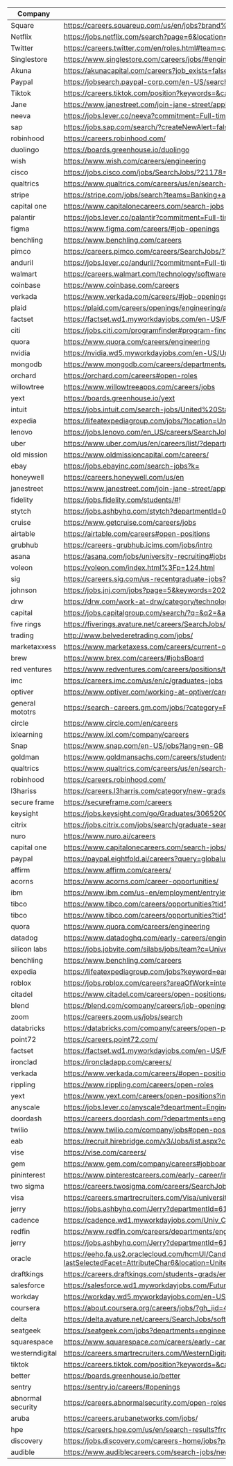 | Company | Link |
| --- | --- |
|Square | https://careers.squareup.com/us/en/jobs?brand%5B%5D=Square&role%5B%5D=Software%20Engineering&type%5B%5D=Full-time
|Netflix|https://jobs.netflix.com/search?page=6&location=Remote%2C%20United%20States~Allen%2C%20Texas~Austin%2C%20Texas~Los%20Angeles%2C%20California~Los%20Gatos%2C%20California
| Twitter | https://careers.twitter.com/en/roles.html#team=careers-twitter%3Asr%2Fteam%2Fsoftware-engineering
| Singlestore|https://www.singlestore.com/careers/jobs/#engineering
|Akuna|https://akunacapital.com/careers?job_exists=false
|Paypal|https://jobsearch.paypal-corp.com/en-US/search?keywords=graduate&location=&facetcountry=us
|Tiktok|https://careers.tiktok.com/position?keywords=&category=&location=CT_243%2CCT_94%2CCT_157%2CCT_114&project=&type=2&job_hot_flag=&current=2&limit=10&functionCategory=
|Jane|https://www.janestreet.com/join-jane-street/apply/
|neeva|https://jobs.lever.co/neeva?commitment=Full-time&department=Neeva.xyz&team=Software%20Engineering
|sap|https://jobs.sap.com/search/?createNewAlert=false&q=&locationsearch=&optionsFacetsDD_department=Software-Design+and+Development&optionsFacetsDD_customfield3=Graduate&optionsFacetsDD_country=US
|robinhood|https://careers.robinhood.com/
|duolingo|https://boards.greenhouse.io/duolingo
|wish|https://www.wish.com/careers/engineering
|cisco|https://jobs.cisco.com/jobs/SearchJobs/?21178=%5B169482%5D&21178_format=6020&21180=%5B164%5D&21180_format=6022&21181=%5B187%5D&21181_format=6023&21183=%5B34442672%2C174%2C175%2C177%2C178%2C179%2C180%2C211849%2C176%2C181%5D&21183_format=6024&listFilterMode=1
|qualtrics|https://www.qualtrics.com/careers/us/en/search-results?keywords=new%20grad&from=40&s=1
|stripe|https://stripe.com/jobs/search?teams=Banking+as+a+Service&teams=Climate&teams=Connect&teams=Crypto&teams=Mobile&teams=New+Financial+Products&teams=Payments&teams=Platform&teams=Revenue+%26+Financial+Management&teams=Tax&teams=Terminal&remote_locations=North+America--US+Remote
|capital one|https://www.capitalonecareers.com/search-jobs
|palantir|https://jobs.lever.co/palantir?commitment=Full-time&team=Dev
|figma| https://www.figma.com/careers/#job-openings
|benchling|https://www.benchling.com/careers
|pimco|https://careers.pimco.com/careers/SearchJobs/?794=%5B1266%2C1258%5D&794_format=659&795=%5B1363%5D&795_format=660&listFilterMode=1&folderSort=postedDate&folderSortDirection=DESC&folderOffset=0
|anduril|https://jobs.lever.co/anduril/?commitment=Full-time&department=Anduril%20-%20Software&team=Software%20Engineering
|walmart|https://careers.walmart.com/technology/software-development-and-engineering
|coinbase|https://www.coinbase.com/careers
|verkada|https://www.verkada.com/careers/#job-openings
|plaid|https://plaid.com/careers/openings/engineering/all-locations/
|factset|https://factset.wd1.myworkdayjobs.com/en-US/FactSetCareers?q=2022&timeType=9189f30ce6150127b3df0c88e70d7500&jobFamilyGroup=b1a56753eb2c015265529116f701208f
|citi|https://jobs.citi.com/programfinder#program-finder-wrapper
|quora|https://www.quora.com/careers/engineering
|nvidia|https://nvidia.wd5.myworkdayjobs.com/en-US/UniversityJobs?locationHierarchy1=2fcb99c455831013ea52fb338f2932d8&timeType=5509c0b5959810ac0029943377d47364&jobFamilyGroup=0c40f6bd1d8f10ae43ffaefd46dc7e78&workerSubType=ab40a98049581037a3ada55b087049b7
|mongodb|https://www.mongodb.com/careers/departments/engineering
|orchard|https://orchard.com/careers#open-roles
willowtree|https://www.willowtreeapps.com/careers/jobs
yext|https://boards.greenhouse.io/yext
intuit|https://jobs.intuit.com/search-jobs/United%20States/27595/2/6252001/39x76/-98x5/50/2
expedia|https://lifeatexpediagroup.com/jobs/?location=United%20States%20-%20California|United%20States%20-%20California%20-%20San%20Diego|United%20States%20-%20California%20-%20San%20Francisco|United%20States%20-%20California%20-%20West%20Hollywood|United%20States%20-%20Colorado%20-%20Denver|United%20States%20-%20Florida%20-%20Miami|United%20States%20-%20Georgia%20-%20Atlanta|United%20States%20-%20Hawaii%20-%20Honolulu|United%20States%20-%20Illinois%20-%20Chicago|United%20States%20-%20Missouri%20-%20Springfield|United%20States%20-%20Nevada%20-%20Las%20Vegas|United%20States%20-%20New%20York|United%20States%20-%20Texas%20-%20Austin|United%20States%20-%20Texas%20-%20Dallas|United%20States%20-%20Washington|United%20States%20-%20Washington%20-%20Seattle&job_function=Development&page=3
lenovo|https://jobs.lenovo.com/en_US/careers/SearchJobs/?12523=%5B488%5D&12523_format=4285&1808=%5B326205%5D&1808_format=1054&listFilterMode=1&jobSort=relevancy&jobRecordsPerPage=10&jobOffset=10&sort=relevancy
uber|https://www.uber.com/us/en/careers/list/?department=University
old mission|https://www.oldmissioncapital.com/careers/
ebay|https://jobs.ebayinc.com/search-jobs?k=
honeywell|https://careers.honeywell.com/us/en
janestreet | https://www.janestreet.com/join-jane-street/apply/
fidelity | https://jobs.fidelity.com/students/#!
stytch | https://jobs.ashbyhq.com/stytch?departmentId=0c06150f-b42c-40c2-a0f4-271b9a2ab26b&employmentType=FullTime
cruise | https://www.getcruise.com/careers/jobs
airtable | https://airtable.com/careers#open-positions
grubhub | https://careers-grubhub.icims.com/jobs/intro
asana | https://asana.com/jobs/university-recruiting#jobs
voleon | https://voleon.com/index.html%3Fp=124.html
sig | https://careers.sig.com/us-recentgraduate-jobs?from=20&s=1&rk=l-us-recentgraduate-jobs
johnson | https://jobs.jnj.com/jobs?page=5&keywords=2023&sortBy=relevance
drw | https://drw.com/work-at-drw/category/technology/
capital | https://jobs.capitalgroup.com/search/?q=&q2=&alertId=&locationsearch=&title=2023&location=&date=
five rings | https://fiverings.avature.net/careers/SearchJobs/?523=530&523_format=522&listFilterMode=1&folderRecordsPerPage=6&
trading | http://www.belvederetrading.com/jobs/
marketaxxess | https://www.marketaxess.com/careers/current-openings
brew | https://www.brex.com/careers/#jobsBoard
red ventures | https://www.redventures.com/careers/positions/tech
imc | https://careers.imc.com/us/en/c/graduates-jobs
optiver | https://www.optiver.com/working-at-optiver/career-opportunities/?filter-level=student-and-graduate&filter-department=technology
general mototrs | https://search-careers.gm.com/jobs/?category=Recent%20Graduates
circle | https://www.circle.com/en/careers
ixlearning | https://www.ixl.com/company/careers
Snap | https://www.snap.com/en-US/jobs?lang=en-GB
goldman | https://www.goldmansachs.com/careers/students/programs/americas/new-analyst-program.html
qualtrics | https://www.qualtrics.com/careers/us/en/search-results?from=30&s=1
robinhood | https://careers.robinhood.com/
l3hariss | https://careers.l3harris.com/category/new-grads-and-interns-jobs/4832/62721/1
secure frame | https://secureframe.com/careers
keysight |https://jobs.keysight.com/go/Graduates/3065200/?q=&q2=&alertId=&title=software&location=&shifttype=&department=
citrix |https://jobs.citrix.com/jobs/search/graduate-search-page
nuro|https://www.nuro.ai/careers
capital one |https://www.capitalonecareers.com/search-jobs/new%20grad/1732/1
paypal|https://paypal.eightfold.ai/careers?query=globaluniversitygraduatesoftwareengineering&pid=274889961056&domain=paypal.com
affirm|https://www.affirm.com/careers/
acorns|https://www.acorns.com/career-opportunities/
ibm|https://www.ibm.com/us-en/employment/entrylevel/index.html#jobs?%23jobs=&job-search=
tibco|https://www.tibco.com/careers/opportunities?tid%5B%5D=2611&tid_1%5B%5D=3761
tibco|https://www.tibco.com/careers/opportunities?tid%5B%5D=2611&tid_1%5B%5D=3761
quora|https://www.quora.com/careers/engineering
datadog|https://www.datadoghq.com/early-careers/engineering/
silicon labs|https://jobs.jobvite.com/silabs/jobs/team?c=University%20Recruiting
benchling|https://www.benchling.com/careers
expedia | https://lifeatexpediagroup.com/jobs?keyword=early%20careers
roblox|https://jobs.roblox.com/careers?areaOfWork=internships%20and%20new%20graduates&pid=137448067325&domain=roblox.com&triggerGoButton=false
citadel|https://www.citadel.com/careers/open-positions/positions-for-students/
blend|https://blend.com/company/careers/job-openings/
zoom|https://careers.zoom.us/jobs/search
databricks|https://databricks.com/company/careers/open-positions?department=universityrecruiting&location=all
point72|https://careers.point72.com/
factset|https://factset.wd1.myworkdayjobs.com/en-US/FactSetCareers?q=2023&__hstc=&__hssc=&hsCtaTracking=5bad2784-dc05-40fe-a68d-fee1a12cdc9b%7C397e76f1-32f7-4fbf-bd20-d38c0c14c7a9&timeType=9189f30ce6150127b3df0c88e70d7500&jobFamilyGroup=b1a56753eb2c015265529116f701208f
ironclad|https://ironcladapp.com/careers/
verkada|https://www.verkada.com/careers/#open-positions
rippling|https://www.rippling.com/careers/open-roles
yext|https://www.yext.com/careers/open-positions?input=&facetFilters=%7B%22c_departmentList1%22%3A%5B%7B%22c_departmentList1%22%3A%7B%22%24eq%22%3A%22Technology%22%7D%7D%5D%2C%22c_jobLocationShortDescription%22%3A%5B%5D%7D
anyscale|https://jobs.lever.co/anyscale?department=Engineering
doordash|https://careers.doordash.com/?departments=engineering&search=new%20grad#open-positions
twilio|https://www.twilio.com/company/jobs#open-positions
eab|https://recruit.hirebridge.com/v3/Jobs/list.aspx?cid=7856
vise|https://vise.com/careers/
gem|https://www.gem.com/company/careers#jobboard
pininterest|https://www.pinterestcareers.com/early-career/internship-university-grad-phd-programs/
two sigma|https://careers.twosigma.com/careers/SearchJobs/new%20grad?2047=%5B7168403%5D&2047_format=1532&listFilterMode=1
visa|https://careers.smartrecruiters.com/Visa/university-recruiting
jerry|https://jobs.ashbyhq.com/Jerry?departmentId=61577184-59b1-4b68-a158-0181d575baea&employmentType=FullTime
cadence|https://cadence.wd1.myworkdayjobs.com/Univ_Careers?q=new%20grad&timeType=59ec2ade908946248e84acbf58584a93&Location_Country=bc33aa3152ec42d4995f4791a106ed09&workerSubType=f1fb037aee284ce78ac3518b03680c41
redfin|https://www.redfin.com/careers/departments/engineering
jerry|https://jobs.ashbyhq.com/Jerry?departmentId=61577184-59b1-4b68-a158-0181d575baea&employmentType=FullTime
oracle|https://eeho.fa.us2.oraclecloud.com/hcmUI/CandidateExperience/en/sites/CX_1/requisitions?lastSelectedFacet=AttributeChar6&location=United+States&locationId=300000000149325&selectedCategoriesFacet=300000001917356&selectedFlexFieldsFacets=%22AttributeChar6%7C3+to+5%2B+years%3B0+to+2%2B+years%22&selectedLocationsFacet=300000000149325&selectedPostingDatesFacet=30&sortBy=POSTING_DATES_DESC
draftkings|https://careers.draftkings.com/students-grads/entry-level-full-time/
salesforce|https://salesforce.wd1.myworkdayjobs.com/Futureforce_NewGradRoles/14/refreshFacet/318c8bb6f553100021d223d9780d30be
workday|https://workday.wd5.myworkdayjobs.com/en-US/Workday_University_Careers
coursera|https://about.coursera.org/careers/jobs/?gh_jid=4235110004
delta|https://delta.avature.net/careers/SearchJobs/software/?2884=75200&2884_format=3665&listFilterMode=1&jobOffset=10
seatgeek|https://seatgeek.com/jobs?departments=engineering&locations=all
squarespace|https://www.squarespace.com/careers/early-career
westerndigital|https://careers.smartrecruiters.com/WesternDigital/university
tiktok|https://careers.tiktok.com/position?keywords=&category=&location=&project=6988163095924115726%2C7051451548007024904%2C6994735572381174052&type=2&job_hot_flag=&current=5&limit=10&functionCategory=
better|https://boards.greenhouse.io/better
sentry|https://sentry.io/careers/#openings
abnormal security|https://careers.abnormalsecurity.com/open-roles
aruba|https://careers.arubanetworks.com/jobs/
hpe|https://careers.hpe.com/us/en/search-results?from=30&s=1
discovery|https://jobs.discovery.com/careers-home/jobs?page=1&sortBy=relevance&tags3=Direct%20to%20Consumer%7CSoftware%20Engineering%7CProduct%20Management%7CData%20%26%20Analytics&country=United%20States
audible|https://www.audiblecareers.com/search-jobs/new%20grad/27552/1






